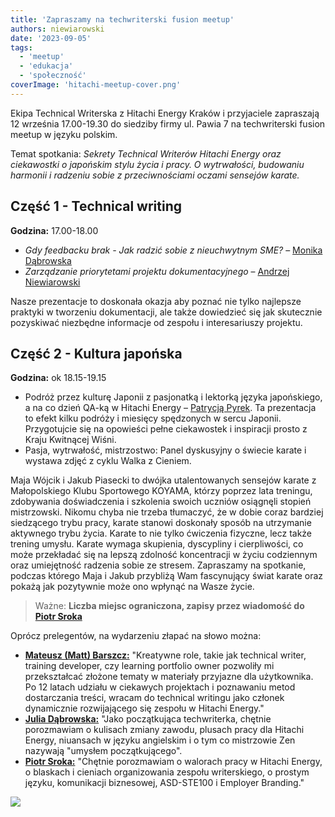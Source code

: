 ```yaml
---
title: 'Zapraszamy na techwriterski fusion meetup'
authors: niewiarowski
date: '2023-09-05'
tags:
  - 'meetup'
  - 'edukacja'
  - 'społeczność'
coverImage: 'hitachi-meetup-cover.png'
---
```


Ekipa Technical Writerska z Hitachi Energy Kraków i przyjaciele zapraszają 12
września 17.00-19.30 do siedziby firmy ul. Pawia 7 na techwriterski fusion
meetup w języku polskim.

<!--truncate-->

Temat spotkania: _Sekrety Technical Writerów Hitachi Energy oraz ciekawostki o
japońskim stylu życia i pracy. O wytrwałości, budowaniu harmonii i radzeniu
sobie z przeciwnościami oczami sensejów karate._

## Część 1 - Technical writing

**Godzina:** 17.00-18.00

- _Gdy feedbacku brak - Jak radzić sobie z nieuchwytnym SME?_ –
  [Monika Dąbrowska](https://www.linkedin.com/in/monika-klimek1/)
- _Zarządzanie priorytetami projektu dokumentacyjnego_ –
  [Andrzej Niewiarowski](https://www.linkedin.com/in/andrzej-niewiarowski-tech-writer/)

Nasze prezentacje to doskonała okazja aby poznać nie tylko najlepsze praktyki w
tworzeniu dokumentacji, ale także dowiedzieć się jak skutecznie pozyskiwać
niezbędne informacje od zespołu i interesariuszy projektu.

## Część 2 - Kultura japońska

**Godzina:** ok 18.15-19.15

- Podróż przez kulturę Japonii z pasjonatką i lektorką języka japońskiego, a na
  co dzień QA-ką w Hitachi Energy –
  [Patrycją Pyrek](https://www.linkedin.com/in/patrycja-pyrek/). Ta prezentacja
  to efekt kilku podróży i miesięcy spędzonych w sercu Japonii. Przygotujcie się
  na opowieści pełne ciekawostek i inspiracji prosto z Kraju Kwitnącej Wiśni.
- Pasja, wytrwałość, mistrzostwo: Panel dyskusyjny o świecie karate i wystawa
  zdjęć z cyklu Walka z Cieniem.

Maja Wójcik i Jakub Piasecki to dwójka utalentowanych sensejów karate z
Małopolskiego Klubu Sportowego KOYAMA, którzy poprzez lata treningu, zdobywania
doświadczenia i szkolenia swoich uczniów osiągnęli stopień mistrzowski. Nikomu
chyba nie trzeba tłumaczyć, że w dobie coraz bardziej siedzącego trybu pracy,
karate stanowi doskonały sposób na utrzymanie aktywnego trybu życia. Karate to
nie tylko ćwiczenia fizyczne, lecz także trening umysłu. Karate wymaga
skupienia, dyscypliny i cierpliwości, co może przekładać się na lepszą zdolność
koncentracji w życiu codziennym oraz umiejętność radzenia sobie ze stresem.
Zapraszamy na spotkanie, podczas którego Maja i Jakub przybliżą Wam fascynujący
świat karate oraz pokażą jak pozytywnie może ono wpłynąć na Wasze życie.

> Ważne: **Liczba miejsc ograniczona, zapisy przez wiadomość do
> [Piotr Sroka](https://www.linkedin.com/in/piotrsrokatechwriter/)**

Oprócz prelegentów, na wydarzeniu złapać na słowo można:

- [**Mateusz (Matt) Barszcz:**](https://www.linkedin.com/in/mattbarszcz/)
  "Kreatywne role, takie jak technical writer, training developer, czy learning
  portfolio owner pozwoliły mi przekształcać złożone tematy w materiały
  przyjazne dla użytkownika. Po 12 latach udziału w ciekawych projektach i
  poznawaniu metod dostarczania treści, wracam do technical writingu jako
  członek dynamicznie rozwijającego się zespołu w Hitachi Energy."
- [**Julia Dąbrowska:**](https://www.linkedin.com/in/julia-d-19a065114/) "Jako
  początkująca techwriterka, chętnie porozmawiam o kulisach zmiany zawodu,
  plusach pracy dla Hitachi Energy, niuansach w języku angielskim i o tym co
  mistrzowie Zen nazywają "umysłem początkującego".
- [**Piotr Sroka:**](https://www.linkedin.com/in/piotrsrokatechwriter/) "Chętnie
  porozmawiam o walorach pracy w Hitachi Energy, o blaskach i cieniach
  organizowania zespołu writerskiego, o prostym języku, komunikacji biznesowej,
  ASD-STE100 i Employer Branding."

![](images/hitachi-meetup-1.png)

